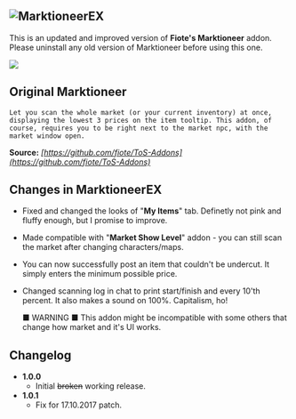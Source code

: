## ![MarktioneerEX](https://i.imgur.com/liCk0jp.png)
This is an updated and improved version of **Fiote's Marktioneer** addon.  
Please uninstall any old version of Marktioneer before using this one.

[<img src="https://i.imgur.com/EOxfc62.png">](https://i.imgur.com/abHcla8.png)


Original Marktioneer
--
```
Let you scan the whole market (or your current inventory) at once, displaying the lowest 3 prices on the item tooltip. This addon, of course, requires you to be right next to the market npc, with the market window open.
```
**Source:** *[https://github.com/fiote/ToS-Addons](https://github.com/fiote/ToS-Addons)*


Changes in MarktioneerEX
--
- Fixed and changed the looks of "**My Items**" tab. Definetly not pink and fluffy enough, but I promise to improve.
- Made compatible with "**Market Show Level**" addon - you can still scan the market after changing characters/maps.
- You can now successfully post an item that couldn't be undercut. It simply enters the minimum possible price.
- Changed scanning log in chat to print start/finish and every 10'th percent. It also makes a sound on 100%. Capitalism, ho!


	■ WARNING ■ This addon might be incompatible with some others that change how market and it's UI works.
    

Changelog
--

* **1.0.0**
  - Initial ~~broken~~ working release.  
* **1.0.1**
  - Fix for 17.10.2017 patch.
